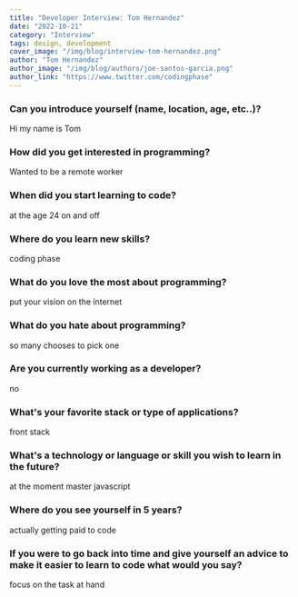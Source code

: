 ```yaml
---
title: "Developer Interview: Tom Hernandez"
date: "2022-10-21"
category: "Interview"
tags: design, development
cover_image: "/img/blog/interview-tom-hernandez.png"
author: "Tom Hernandez"
author_image: "/img/blog/authors/joe-santos-garcia.png"
author_link: "https://www.twitter.com/codingphase"
---
```


### Can you introduce yourself (name, location, age, etc..)?

Hi my name is Tom 

### How did you get interested in programming?

Wanted to be a remote worker

### When did you start learning to code?

at the age 24 on and off

### Where do you learn new skills?

coding phase 

### What do you love the most about programming?

put your vision on the internet

### What do you hate about programming?

so many chooses to pick one 

### Are you currently working as a developer?

no

### What's your favorite stack or type of applications?

front stack

### What's a technology or language or skill you wish to learn in the future?

at the moment master javascript

### Where do you see yourself in 5 years?

actually getting paid to code
### If you were to go back into time and give yourself an advice to make it easier to learn to code what would you say?

focus on the task at hand

